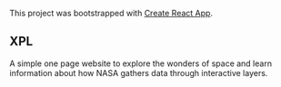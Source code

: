 This project was bootstrapped with [Create React App](https://github.com/facebook/create-react-app).

## XPL
A simple one page website to explore the wonders of space and learn information about how NASA gathers data through interactive layers.
